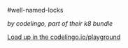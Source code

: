 #well-named-locks

_by codelingo, part of their k8 bundle_


[Load up in the codelingo.io/playground](https://codelingo.io/playground/?repo=github.com/codelingo/hub&dir=tenets/codelingo/k8/well-named-locks&tenet=codelingo/k8/well-named-locks)
